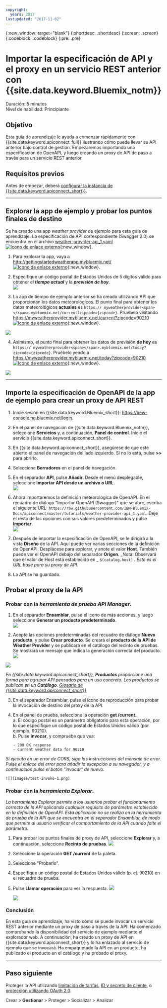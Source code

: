 ```yaml
---
copyright:
  years: 2017
lastupdated: "2017-11-02"
---
```


{:new_window: target="blank"}
{:shortdesc: .shortdesc}
{:screen: .screen}
{:codeblock: .codeblock}
{:pre: .pre}

# Importar la especificación de API y el proxy en un servicio REST anterior con {{site.data.keyword.Bluemix_notm}}
Duración: 5 minutos  
Nivel de habilidad: Principiante  

## Objetivo
Esta guía de aprendizaje le ayuda a comenzar rápidamente con {{site.data.keyword.apiconnect_full}} ilustrando cómo puede llevar su API anterior bajo control de gestión. Empezaremos importando una especificación de OpenAPI, y luego creando un proxy de API de paso a través para un servicio REST anterior.

## Requisitos previos
Antes de empezar, deberá [configurar la instancia de {{site.data.keyword.apiconnect_short}}](tut_prereq_set_up_apic_instance.html).

---


## Explorar la app de ejemplo y probar los puntos finales de destino

Se ha creado una app _weather provider_ de ejemplo para esta guía de aprendizaje. La especificación de API correspondiente (Swagger 2.0) se encuentra en el archivo [weather-provider-api_1.yaml ![Icono de enlace externo](../../../icons/launch-glyph.svg "Icono de enlace externo")](https://raw.githubusercontent.com/IBM-Bluemix-Docs/apiconnect/master/tutorials/weather-provider-api_1.yaml){:new_window}.

1. Para explorar la app, vaya a [http://gettingstartedweatherapp.mybluemix.net/ ![Icono de enlace externo](../../../icons/launch-glyph.svg "Icono de enlace externo")](http://gettingstartedweatherapp.mybluemix.net/){:new_window}.  
2. Especifique un código postal de Estados Unidos de 5 dígitos válido para obtener el _**tiempo actual**_ y la _**previsión de hoy**_.  
![](images/explore-weatherapp-1.png)

3. La app de tiempo de ejemplo anterior se ha creado utilizando API que proporcionan los datos meteorológicos. El punto final para obtener los datos meteorológicos **actuales** es `https:// myweatherprovider<span></span>.mybluemix.net/current?zipcode={zipcode}`. Pruébelo visitando [https://myweatherprovider.mybluemix.net/current?zipcode=90210 ![Icono de enlace externo](../../../icons/launch-glyph.svg "Icono de enlace externo")](https://myweatherprovider.mybluemix.net/current?zipcode=90210){:new_window}.  

  ![](images/explore-weatherapp-2.png)

4. Asimismo, el punto final para obtener los datos de previsión **de hoy** es `https:// myweatherprovider<span></span>.mybluemix.net/today?zipcode={zipcode}`. Pruébelo yendo a [https://myweatherprovider.mybluemix.net/today?zipcode=90210 ![Icono de enlace externo](../../../icons/launch-glyph.svg "Icono de enlace externo")](https://myweatherprovider.mybluemix.net/today?zipcode=90210){:new_window}.  

  ![](images/explore-weatherapp-3.png)


---

## Importe la especificación de OpenAPI de la app de ejemplo para crear un proxy de API REST
1. Inicie sesión en {{site.data.keyword.Bluemix_short}}: https://new-console.ng.bluemix.net/login.
2. En el panel de navegación de {{site.data.keyword.Bluemix_notm}}, seleccione **Servicios** y, a continuación, **Panel de control**. Inicie el servicio {{site.data.keyword.apiconnect_short}}. 
3. En {{site.data.keyword.apiconnect_short}}, asegúrese de que esté abierto el panel de navegación del lado izquierdo. Si no lo está, pulse **>>** para abrirlo.  
4. Seleccione **Borradores** en el panel de navegación.   
5. En el separador **API**, pulse **Añadir**. Desde el menú desplegable, seleccione **Importar API desde un archivo o URL**.  
     ![](images/import-1.png)

6. Ahora importaremos la definición meteorológica de OpenAPI. En el recuadro de diálogo "Importar OpenAPI (Swagger)" que se abre, escriba el siguiente URL: `https://raw.githubusercontent.com/IBM-Bluemix-Docs/apiconnect/master/tutorials/weather-provider-api_1.yaml`. Deje el resto de las opciones con sus valores predeterminados y pulse **Importar**.  
    ![](images/import-2.png)  

7. Después de importar la especificación de OpenAPI, se le dirigirá a la vista **Diseño** de la API. Aquí puede ver varias secciones de la definición de OpenAPI. Desplácese para explorar, y anote el valor **Host**. También puede ver el OpenAPI debajo del separador **Origen**.
  _Nota: Observará que el valor de Host está establecido en _ `$(catalog.host)` _. Este es el URL base para su proxy de API._
8. La API se ha guardado. 


## Probar el proxy de la API

### Probar con la _herramienta de prueba API Manager_.
1. En el separador **Ensamblar**, pulse el icono de más acciones, y luego seleccione **Generar un producto predeterminado**.  
  ![](images/generate-default-product-1.png)   

2. Acepte las opciones predeterminadas del recuadro de diálogo **Nuevo producto**, y pulse **Crear producto**. Se creará el **producto de la API de Weather Provider** y se publicará en el catálogo del recinto de pruebas. Se mostrará un mensaje que indica la generación correcta del producto.  
  ![](images/generate-default-product-2.png)  

  ![](images/generate-default-product-3.png)

  _En {{site.data.keyword.apiconnect_short}}, **Productos** proporcione una forma para agrupar API pensadas para un uso concreto. Los productos se publican en un **Catálogo**.  [Glosario de {{site.data.keyword.apiconnect_short}}](../apic_glossary.html)_

3. En el separador Ensamblar, pulse el icono de reproducción para probar la invocación de destino del proxy de la API.

4. En el panel de prueba, seleccione la operación **get /current**.  
    a. El código postal es un parámetro obligatorio para esta operación, por lo que especifique un código postal de Estados Unidos válido (por ejemplo, 90210).  
    b. Pulse **invocar**, y compruebe que vea:  
    ```
    - 200 OK response
    - Current weather data for 90210  
    ```
_Si ejecuta en un error de CORS, siga las instrucciones del mensaje de error. Pulse el enlace del error para añadir la excepción a su navegador, y a continuación pulse el botón "invocar" de nuevo._

    ![](images/test-invoke-1.png)


### Probar con la _herramienta Explorar_.
_La herramienta Explorar permite a los usuarios probar el funcionamiento correcto de la API aplicando cualquier requisito de parámetro establecido en la definición de OpenAPI. Esta aplicación no se realiza en la herramienta de prueba de la API que se encuentra en el separador Ensamblar, de modo que permite al usuario verificar el comportamiento de la API cuando falte el parámetro._

1. Para probar los puntos finales de proxy de API, seleccione **Explorar** y, a continuación, seleccione **Recinto de pruebas**.
    ![](images/test-explore-1.png)
2. Seleccione la operación **GET /current** de la paleta.
3. Seleccione "Probarlo".  
4. Especifique un código postal de Estados Unidos válido (p. ej. 90210) en el recuadro de prueba.
5. Pulse **Llamar operación** para ver la respuesta.
  ![](images/test-explore-2.png)

    ![](images/test-explore-3.png)


### Conclusión
En esta guía de aprendizaje, ha visto cómo se puede invocar un servicio REST anterior mediante un proxy de paso a través de la API. Ha comenzado comprobando la disponibilidad del servicio de ejemplo mediante el explorador web. A continuación, ha creado un proxy de API en {{site.data.keyword.apiconnect_short}} y lo ha enlazado al servicio de ejemplo que se invocará. Ha empaquetado la API en un producto, ha publicado el producto en el catálogo y ha probado el proxy.

---

## Paso siguiente

Proteger la API utilizando [limitación de tarifas](tut_rate_limit.html), [ID y secreto de cliente](tut_secure_landing.html), o [protección utilizando OAuth 2.0](tut_secure_oauth_2.html).

Crear > **Gestionar** > Proteger > Socializar > Analizar

